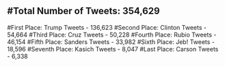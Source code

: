 #Total Number of Tweets: 354,629 
---
#First Place: Trump Tweets - 136,623
#Second Place: Clinton Tweets - 54,664
#Third Place: Cruz Tweets - 50,228
#Fourth Place: Rubio Tweets - 46,154
#Fifth Place: Sanders Tweets - 33,982
#Sixth Place: Jeb! Tweets - 18,596
#Seventh Place: Kasich Tweets - 8,047
#Last Place: Carson Tweets - 6,338
